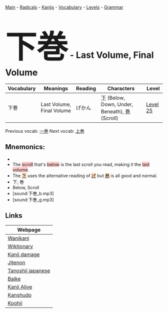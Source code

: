 <style> bigfont {font-size: 100px}</style>
[Main](../README.md) -
[Radicals](../radicals.md) -
[Kanjis](../kanjis.md) -
[Vocabulary](../vocabulary.md) -
[Levels](../levels.md) -
[Grammar](../grammar.md)
# <bigfont> 下巻</bigfont> - Last Volume, Final Volume 

| Vocabulary | Meanings | Reading | Characters | Level |
| --- | --- | --- | --- | --- |
| 下巻 | Last Volume, Final Volume | げかん |  [下](../kanjis/下.md) (Below, Down, Under, Beneath), [巻](../kanjis/巻.md) (Scroll) | [Level 25](../levels/wk_level25.md) |

Previous vocab: [一巻](一巻.md) Next vocab: [上巻](上巻.md) 

## Mnemonics:

* 
* The <span style="background-color:#ffcccb"> scroll</span> that's <span style="background-color:#ffcccb"> below</span> is the last scroll you read, making it the <span style="background-color:#ffcccb"> last volume</span>.
* The <span style="background-color:#fed8b1"> [下](https://jisho.org/search/下)</span> uses the alternative reading of <span style="background-color:#fed8b1"> [げ](https://jisho.org/search/げ)</span> but <span style="background-color:#fed8b1"> [巻](https://jisho.org/search/巻)</span> is all good and normal.
* 下, 巻
* Below, Scroll
* [sound:下巻_b.mp3]
* [sound:下巻_g.mp3]


## Links 

| Webpage |
| --- |
| [Wanikani          ](https://www.wanikani.com/kanji/下巻) |
| [Wiktionary        ](https://en.wiktionary.org/wiki/下巻) |
| [Kanji damage      ](http://www.kanjidamage.com/kanji/search?utf8=✓&q=下巻) |
| [Jitenon           ](https://jitenon.com/kanji/下巻) |
| [Tanoshii japanese ](https://www.tanoshiijapanese.com/dictionary/kanji.cfm?k=下巻) |
| [Baike             ](https://baike.baidu.com/item/下巻) |
| [Kanji Alive       ](https://app.kanjialive.com/下巻) |
| [Kanshudo          ](https://www.kanshudo.com/searchmn?q=下巻) |
| [Koohii            ](https://kanji.koohii.com/study/kanji/下巻) |
